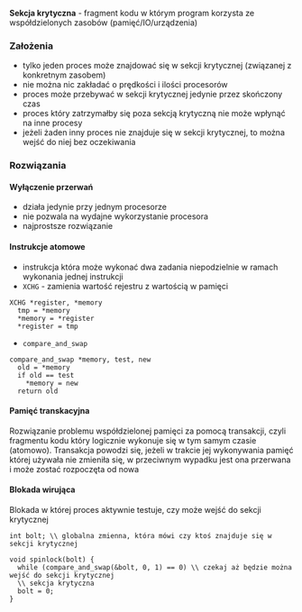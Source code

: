 **Sekcja krytyczna** - fragment kodu w którym program korzysta ze współdzielonych zasobów
(pamięć/IO/urządzenia)

### Założenia
- tylko jeden proces może znajdować się w sekcji krytycznej (związanej z konkretnym zasobem)
- nie można nic zakładać o prędkości i ilości procesorów
- proces może przebywać w sekcji krytycznej jedynie przez skończony czas
- proces który zatrzymałby się poza sekcją krytyczną nie może wpłynąć na inne procesy
- jeżeli żaden inny proces nie znajduje się w sekcji krytycznej, to można wejść do niej
  bez oczekiwania

### Rozwiązania

#### Wyłączenie przerwań
- działa jedynie przy jednym procesorze
- nie pozwala na wydajne wykorzystanie procesora
- najprostsze rozwiązanie

#### Instrukcje atomowe
- instrukcja która może wykonać dwa zadania niepodzielnie w ramach wykonania jednej instrukcji
- `XCHG` - zamienia wartość rejestru z wartością w pamięci
```
XCHG *register, *memory
  tmp = *memory
  *memory = *register
  *register = tmp
```

- `compare_and_swap`
```
compare_and_swap *memory, test, new
  old = *memory
  if old == test
    *memory = new
  return old
```

#### Pamięć transkacyjna
Rozwiązanie problemu współdzielonej pamięci za pomocą transakcji, czyli fragmentu kodu który
logicznie wykonuje się w tym samym czasie (atomowo). Transakcja powodzi się, jeżeli w trakcie
jej wykonywania pamięć której używała nie zmieniła się, w przeciwnym wypadku jest ona przerwana
i może zostać rozpoczęta od nowa

#### Blokada wirująca
Blokada w której proces aktywnie testuje, czy może wejść do sekcji krytycznej

    int bolt; \\ globalna zmienna, która mówi czy ktoś znajduje się w sekcji krytycznej

    void spinlock(bolt) {
      while (compare_and_swap(&bolt, 0, 1) == 0) \\ czekaj aż będzie można wejść do sekcji krytycznej
      \\ sekcja krytyczna
      bolt = 0;
    }


